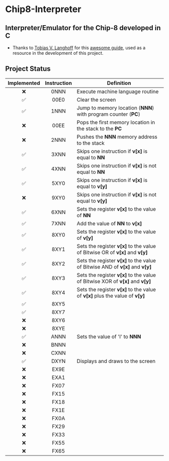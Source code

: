 # Chip8-Interpreter
## Interpreter/Emulator for the Chip-8 developed in C

- Thanks to [Tobias V. Langhoff](https://github.com/tobiasvl)  for this [awesome guide](https://tobiasvl.github.io/blog/write-a-chip-8-emulator/), used as a resource in the development of this project.

## Project Status

| Implemented | Instruction | Definition |
| :---: | :---: | --- |
| ❌ | 0NNN | Execute machine language routine |
| ✅ | 00E0 | Clear the screen |
| ✅ | 1NNN | Jump to memory location (**NNN**) with program counter (**PC**) |
| ❌ | 00EE | Pops the first memory location in the stack to the **PC** |
| ❌ | 2NNN | Pushes the **NNN** memory address to the stack |
| ✅ | 3XNN | Skips one instruction if **v[x]** is equal to **NN** |
| ✅ | 4XNN | Skips one instruction if **v[x]** is not equal to **NN** |
| ✅ | 5XY0 | Skips one instruction if **v[x]** is equal to **v[y]** |
| ❌ | 9XY0 | Skips one instruction if **v[x]** is not equal to **v[y]** |
| ✅ | 6XNN | Sets the register **v[x]** to the value of **NN** |
| ✅ | 7XNN | Add the value of **NN** to **v[x]** |
| ✅ | 8XY0 | Sets the register **v[x]** to the value of **v[y]** |
| ✅ | 8XY1 | Sets the register **v[x]** to the value of Bitwise OR of **v[x]** and **v[y]** |
| ✅ | 8XY2 | Sets the register **v[x]** to the value of Bitwise AND of **v[x]** and **v[y]** |
| ✅ | 8XY3 | Sets the register **v[x]** to the value of Bitwise XOR of **v[x]** and **v[y]** |
| ✅ | 8XY4 | Sets the register **v[x]** to the value of **v[x]** plus the value of **v[y]** |
| ✅ | 8XY5 |  |
| ✅ | 8XY7 |  |
| ❌ | 8XY6 |  |
| ❌ | 8XYE |  |
| ✅ | ANNN | Sets the value of 'I' to **NNN** |
| ❌ | BNNN |  |
| ❌ | CXNN |  |
| ✅ | DXYN | Displays and draws to the screen |
| ❌ | EX9E |  |
| ❌ | EXA1 |  |
| ❌ | FX07 |  |
| ❌ | FX15 |  |
| ❌ | FX18 |  |
| ❌ | FX1E |  |
| ❌ | FX0A |  |
| ❌ | FX29 |  |
| ❌ | FX33 |  |
| ❌ | FX55 |  |
| ❌ | FX65 |  |
